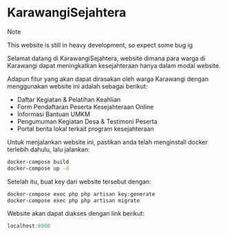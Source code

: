 # KarawangiSejahtera

> [!Note]
> This website is still in heavy development, so expect some bug ig

Selamat datang di KarawangiSejahtera, website dimana para warga di Karawangi dapat meningkatkan kesejahteraan hanya dalam modal website.

Adapun fitur yang akan dapat dirasakan oleh warga Karawangi dengan menggunakan website ini adalah sebagai berikut:
- Daftar Kegiatan & Pelatihan Keahlian
- Form Pendaftaran Peserta Kesejahteraan Online
- Informasi Bantuan UMKM
- Pengumuman Kegiatan Desa & Testimoni Peserta
- Portal berita lokal terkait program kesejahteraan

Untuk menjalankan website ini, pastikan anda telah menginstall docker terlebih dahulu, lalu jalankan:
```sh
docker-compose build
docker-compose up -d
```
Setelah itu, buat key dari website tersebut dengan:
```sh
docker-compose exec php php artisan key:generate
docker-compose exec php php artisan migrate
```

Website akan dapat diakses dengan link berikut:
```go
localhost:8000
```
